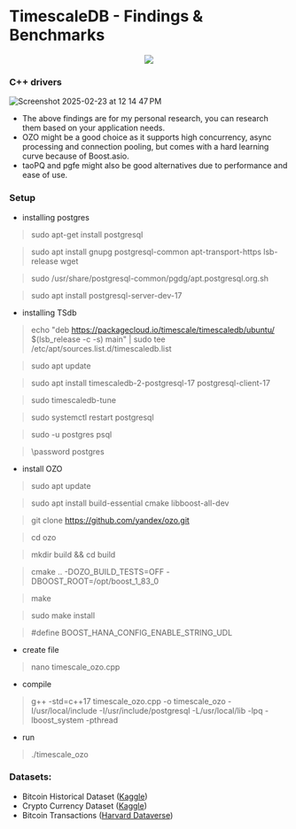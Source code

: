 # TimescaleDB - Findings & Benchmarks

<p align="center">
  <img src="https://skillicons.dev/icons?i=git,cpp,postgres" /><br>
</p>

### C++ drivers
![Screenshot 2025-02-23 at 12 14 47 PM](https://github.com/user-attachments/assets/6a787539-af44-49b5-82f9-a33ad608fa5c)
 - The above findings are for my personal research, you can research them based on your application needs.
 - OZO might be a good choice as it supports high concurrency, async processing and connection pooling, but comes with a hard learning curve because of Boost.asio.
 - taoPQ and pgfe might also be good alternatives due to performance and ease of use.

### Setup
* installing postgres
> sudo apt-get install postgresql

> sudo apt install gnupg postgresql-common apt-transport-https lsb-release wget

> sudo /usr/share/postgresql-common/pgdg/apt.postgresql.org.sh

> sudo apt install postgresql-server-dev-17


* installing TSdb
> echo "deb https://packagecloud.io/timescale/timescaledb/ubuntu/ $(lsb_release -c -s) main" | sudo tee /etc/apt/sources.list.d/timescaledb.list

> sudo apt update

> sudo apt install timescaledb-2-postgresql-17 postgresql-client-17

> sudo timescaledb-tune

> sudo systemctl restart postgresql

> sudo -u postgres psql

> \password postgres


* install OZO
> sudo apt update

> sudo apt install build-essential cmake libboost-all-dev

> git clone https://github.com/yandex/ozo.git

> cd ozo

> mkdir build && cd build

> cmake .. -DOZO_BUILD_TESTS=OFF -DBOOST_ROOT=/opt/boost_1_83_0

> make

> sudo make install

> #define BOOST_HANA_CONFIG_ENABLE_STRING_UDL


* create file
> nano timescale_ozo.cpp


* compile
> g++ -std=c++17 timescale_ozo.cpp -o timescale_ozo -I/usr/local/include -I/usr/include/postgresql -L/usr/local/lib -lpq -lboost_system -pthread


* run
> ./timescale_ozo

### Datasets:
 - Bitcoin Historical Dataset ([Kaggle](https://www.kaggle.com/datasets/prasoonkottarathil/btcinusd?select=BTC-2021min.csv))
 - Crypto Currency Dataset ([Kaggle](https://www.kaggle.com/datasets/tr1gg3rtrash/time-series-top-100-crypto-currency-dataset))
 - Bitcoin Transactions ([Harvard Dataverse](https://dataverse.harvard.edu/dataset.xhtml?persistentId=doi:10.7910/DVN/ZLBYTZ))

